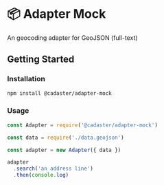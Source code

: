 # :package: Adapter Mock 

An geocoding adapter for GeoJSON (full-text)

## Getting Started

### Installation

```sh
npm install @cadaster/adapter-mock
```

### Usage

```js
const Adapter = require('@cadaster/adapter-mock')

const data = require('./data.geojson')

const adapter = new Adapter({ data })

adapter
  .search('an address line')
  .then(console.log)
```
